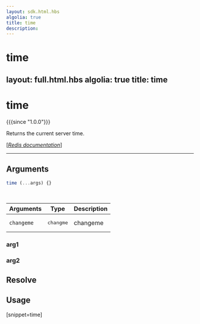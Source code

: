 ```yaml
---
layout: sdk.html.hbs
algolia: true
title: time
description:
---
```


# time
layout: full.html.hbs
algolia: true
title: time
---

# time

{{{since "1.0.0"}}}

Returns the current server time.

[[_Redis documentation_]](https://redis.io/commands/time)

---

## Arguments

```js
time (...args) {}

```

<br/>

| Arguments    | Type    | Description |
|--------------|---------|-------------|
| ``changeme`` | <pre>changme</pre> | changeme    |

### arg1

### arg2

## Resolve

## Usage

[snippet=time]
